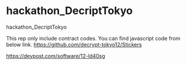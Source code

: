 # hackathon_DecriptTokyo
hackathon_DecriptTokyo


This rep only include contract codes.
You can find javascript code from below link.
https://github.com/decrypt-tokyo12/Stickers


https://devpost.com/software/12-ld40sg
